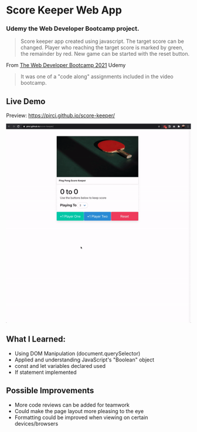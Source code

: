 # Score Keeper Web App

### Udemy the Web Developer Bootcamp project.

> Score keeper app created using javascript. The target score can be changed. Player who reaching the target score is marked by green, the remainder by red. New game can be started with the reset button.

From [The Web Developer Bootcamp 2021](https://www.udemy.com/course/the-web-developer-bootcamp/learn/lecture/22587506?start=15#overview) Udemy


> It was one of a "code along" assignments included in the video bootcamp.


## Live Demo

Preview:  https://pirci.github.io/score-keeper/

![score-keeper](demo.gif)


## What I Learned:

- Using DOM Manipulation (document.querySelector)
- Applied and understanding JavaScript's "Boolean" object
- const and let variables declared used
- If statement implemented



## Possible Improvements

- More code reviews can be added for teamwork
- Could make the page layout more pleasing to the eye
- Formatting could be improved when viewing on certain devices/browsers

 
